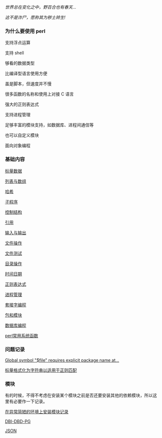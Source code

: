 
*世界总在变化之中，野百合也有春天...*

*这不是诈尸，愿称其为秽土转生!*


### 为什么要使用 perl

支持浮点运算

支持 shell

够看的数据类型

比编译型语言使用方便

虽是脚本，但速度并不慢

很多函数的名称和使用上对接 C 语言

强大的正则表达式

支持进程管理

足够丰富的模块支持，如数据库、进程间通信等

也可以自定义模块

面向对象编程


### 基础内容

[标量数据](abc/标量数据.md)

[列表与数组](abc/列表与数组.md)

[哈希](abc/哈希.md)

[子程序](abc/子程序.md)

[控制结构](abc/控制结构.md)

[引用](abc/引用.md)

[输入与输出](abc/输入与输出.md)

[文件操作](abc/文件操作.md)

[文件测试](abc/文件测试.md)

[目录操作](abc/目录操作.md)

[时间日期](abc/时间日期.md)

[正则表达式](abc/正则表达式.md)

[进程管理](abc/进程管理.md)

[套接字编程](abc/套接字编程.md)

[包和模块](abc/包和模块.md)

[数据库编程](abc/数据库编程.md)

[perl常用系统函数](F/常用函数.md)

### 问题记录

[Global symbol "$file" requires explicit package name at...](Q/01.md)

[标量格式化为字符串以适用于正则匹配](Q/02.md)


### 模块

有的时候，不得不考虑在安装某个模块之前是否还要安装其他的依赖模块，所以这里有必要作一下记录。

[在异常简陋的环境上安装模块记录](M/Record_01.md)

[DBI-DBD-PG](M/DBI-DBD-PG.md)

[JSON](M/JSON.md)
